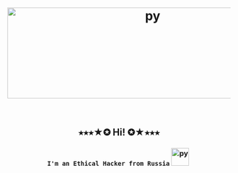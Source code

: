 # <p align="center"><img src="https://github.com/ke5sa/ke5sa/assets/135126758/0153788a-5569-40f4-bc6b-d9c79a06b953" title="py"  alt="py" height="205" width="640" />&nbsp; </p>
## <p align="center">⭑⭑⭑★✪ Hi! ✪★⭑⭑⭑</p>
### <p align="center">`I'm an Ethical Hacker from Russia` <img src="http://www.clker.com/cliparts/r/P/4/x/6/Y/white-hat-md.png" title="py"  alt="py" width="40" height="40"/>&nbsp;</p>
